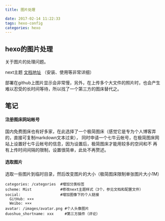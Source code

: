 ```yaml
---
title: 图片处理 

date: 2017-02-14 11:22:33
tags: hexo-config
categories: hexo
---
```


## hexo的图片处理

关于图片的处理问题。

<!--more-->

next主题  [文档地址](http://theme-next.iissnan.com/theme-settings.html) （安装、使用等非常详细）

部署在github上图片显示会非常慢，另外，在上传多个大文件的照片时，也会产生难以忍受的长时间等待，所以找了一个第三方的图床替代之。

## 笔记

#### 注册图床网站帐号

国内免费图床也有好多家，在此选择了一个极简图床（感觉它是专为个人博客弄的，直接可复制markdown文本过来），
同时申请一个七牛云帐号，在极简图床网站上设置好七牛云帐号的信息，因为设置后，极简图床才能用较多的空间和不
再有上传时间间隔的限制，设置很简单，此处不再赘述。

#### 选取图片

选取一些图片到临时目录，然后改变图片的大小（极简图床限制单张图片大小1M）

```
categories: /categories  #增加分类标签
scheme: Mist             #修改next主题样式（3个，参见文档和配置文件）
social:                  #增加图像下的个人链接
  GitHub: ×××
  Weibo: ×××
avatar: /images/avatar.png #个人头像图片
duoshuo_shortname: xxx     #第三方插件（评论）
```
